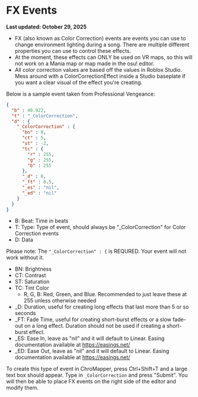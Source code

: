 # FX Events

**Last updated: October 29, 2025**

- FX (also known as Color Correction) events are events you can use to change environment lighting during a song. There are multiple different properties you can use to control these effects.
- At the moment, these effects can ONLY be used on VR maps, so this will not work on a Mania map or map made in the osu! editor.
- All color correction values are based off the values in Roblox Studio. Mess around with a ColorCorrectionEffect inside a Studio baseplate if you want a clear visual of the effect you're creating.

Below is a sample event taken from Professional Vengeance:
```json
{
  "b" : 40.922,
  "t" : "_ColorCorrection",
  "d" : {
    "_ColorCorrection" : {
      "bn" : 0,
      "ct" : 5,
      "st" : -2,
      "tc" : {
        "r" : 255,
        "g" : 255,
        "b" : 255
      },
      "_d" : 0,
      "_ft" : 0.5,
      "_es" : "nil",
      "_ed" : "nil"
    }
  }
}
```

- B: Beat: Time in beats
- T: Type: Type of event, should always be "_ColorCorrection" for Color Correction events
- D: Data

Please note: The `"_ColorCorrection" : {` is REQURED. Your event will not work without it.

- BN: Brightness
- CT: Contrast
- ST: Saturation
- TC: Tint Color
  - R, G, B: Red, Green, and Blue. Recommended to just leave these at 255 unless otherwise needed
- _D: Duration, useful for creating long effects that last more than 5 or so seconds
- _FT: Fade Time, useful for creating short-burst effects or a slow fade-out on a long effect. Duration should not be used if creating a short-burst effect.
- _ES: Ease In, leave as "nil" and it will default to Linear. Easing documentation available at https://easings.net/
- _ED: Ease Out, leave as "nil" and it will default to Linear. Easing documentation available at https://easings.net/

To create this type of event in ChroMapper, press Ctrl+Shift+T and a large text box should appear. Type in `_ColorCorrection` and press "Submit". You will then be able to place FX events on the right side of the editor and modify them. 
